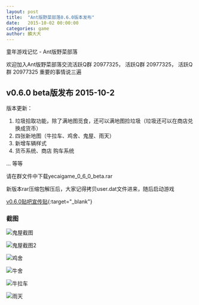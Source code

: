 ```yaml
---
layout: post
title:  "Ant版野菜部落0.6.0版本发布"
date:   2015-10-02 00:00:00
categories: game
author: 麟大大
---
```


童年游戏记忆 - Ant版野菜部落

欢迎加入Ant版野菜部落交流活跃Q群 20977325， 活跃Q群 20977325， 活跃Q群 20977325 重要的事情说三遍

## v0.6.0 beta版发布 2015-10-2

版本更新：

1. 垃圾拾取功能，除了满地图觅食，还可以满地图捡垃圾（垃圾还可以在商店兑换成货币）
2. 四张新地图（牛拉车、鸡舍、鬼屋、雨天）
3. 新增车辆样式
4. 货币系统、商店 购车系统

... 等等

请在群文件中下载yecaigame_0_6_0_beta.rar

新版本rar压缩包解压后，大家记得拷贝user.dat文件进来，随后启动游戏

[v0.6.0贴吧宣传贴](http://tieba.baidu.com/p/4080464497){:target="_blank"}

### 截图

![鬼屋截图](http://7xk402.com1.z0.glb.clouddn.com/yecai_0_6_screenshot_0.png)

![鬼屋截图2](http://7xk402.com1.z0.glb.clouddn.com/yecai_0_6_screenshot_1.png)

![鸡舍](http://7xk402.com1.z0.glb.clouddn.com/yecai_0_6_screenshot_2.png)

![牛舍](http://7xk402.com1.z0.glb.clouddn.com/yecai_0_6_screenshot_3.png)

![牛拉车](http://7xk402.com1.z0.glb.clouddn.com/yecai_0_6_screenshot_4.png)

![雨天](http://7xk402.com1.z0.glb.clouddn.com/yecai_0_6_screenshot_5.png)
